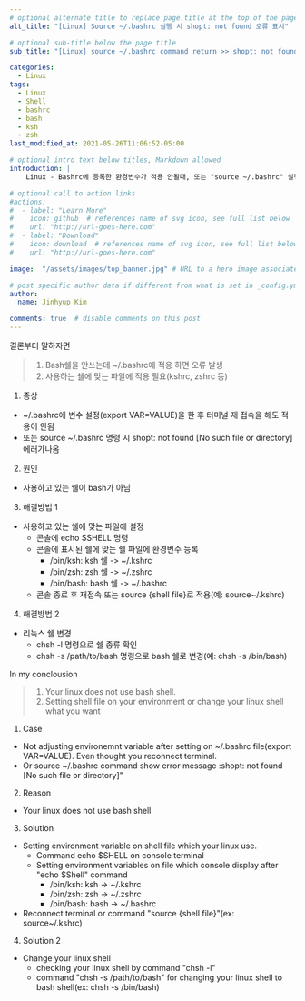 ```yaml
---
# optional alternate title to replace page.title at the top of the page
alt_title: "[Linux] Source ~/.bashrc 실행 시 shopt: not found 오류 표시"

# optional sub-title below the page title
sub_title: "[Linux] source ~/.bashrc command return >> shopt: not found"

categories:
  - Linux
tags:
  - Linux
  - Shell
  - bashrc
  - bash
  - ksh
  - zsh
last_modified_at: 2021-05-26T11:06:52-05:00

# optional intro text below titles, Markdown allowed
introduction: |
    Linux - Bashrc에 등록한 환경변수가 적용 안될때, 또는 "source ~/.bashrc" 실행 시 "shopt: not found [No such file or directory]" 오류 발생

# optional call to action links
#actions:
#  - label: "Learn More"
#    icon: github  # references name of svg icon, see full list below
#    url: "http://url-goes-here.com"
#  - label: "Download"
#    icon: download  # references name of svg icon, see full list below
#    url: "http://url-goes-here.com"

image:  "/assets/images/top_banner.jpg" # URL to a hero image associated with the post (e.g., /assets/page-pic.jpg)

# post specific author data if different from what is set in _config.yml 
author:
  name: Jinhyup Kim 

comments: true  # disable comments on this post
---
```

결론부터 말하자면
> 1) Bash쉘을 안쓰는데 ~/.bashrc에 적용 하면 오류 발생 
> 2) 사용하는 쉘에 맞는 파일에 적용 필요(kshrc, zshrc 등)

1. 증상
  - ~/.bashrc에 변수 설정(export VAR=VALUE)을 한 후 터미널 재 접속을 해도 적용이 안됨 
  - 또는 source ~/.bashrc 명령 시 shopt: not found [No such file or directory] 에러가나옴
2. 원인
  - 사용하고 있는 쉘이 bash가 아님
3. 해결방법 1
  - 사용하고 있는 쉘에 맞는 파일에 설정  
    - 콘솔에 echo $SHELL 명령 
    - 콘솔에 표시된 쉘에 맞는 쉘 파일에 환경변수 등록
      - /bin/ksh: ksh 쉘 -> ~/.kshrc
      - /bin/zsh: zsh 쉘 -> ~/.zshrc
      - /bin/bash: bash 쉘 -> ~/.bashrc
    - 콘솔 종료 후 재접속 또는 source {shell file}로 적용(예: source~/.kshrc)  
4. 해결방법 2 
  - 리눅스 쉘 변경  
    - chsh -l 명령으로 쉘 종류 확인 
    - chsh -s /path/to/bash 명령으로 bash 쉘로 변경(예: chsh -s /bin/bash)



In my conclousion  
> 1) Your linux does not use bash shell.  
> 2) Setting shell file on your environment or change your linux shell what you want

1. Case  
  - Not adjusting environemnt variable after setting on ~/.bashrc file(export VAR=VALUE). Even thought you reconnect terminal.  
  - Or source ~/.bashrc command show error message :shopt: not found [No such file or directory]"
2. Reason
  - Your linux does not use bash shell
3. Solution
  - Setting environment variable on shell file which your linux use.
    - Command echo $SHELL on console terminal 
    - Setting environment variables on file which console display after "echo $Shell" command
      - /bin/ksh: ksh -> ~/.kshrc
      - /bin/zsh: zsh -> ~/.zshrc
      - /bin/bash: bash -> ~/.bashrc
  - Reconnect terminal or command "source {shell file}"(ex: source~/.kshrc)  
4. Solution 2
  - Change your linux shell  
    - checking your linux shell by command "chsh -l"  
    - command "chsh -s /path/to/bash" for changing your linux shell to bash shell(ex: chsh -s /bin/bash)
